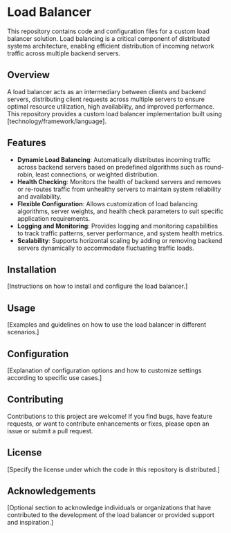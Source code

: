 # Load Balancer

This repository contains code and configuration files for a custom load balancer solution. Load balancing is a critical component of distributed systems architecture, enabling efficient distribution of incoming network traffic across multiple backend servers.

## Overview

A load balancer acts as an intermediary between clients and backend servers, distributing client requests across multiple servers to ensure optimal resource utilization, high availability, and improved performance. This repository provides a custom load balancer implementation built using [technology/framework/language].

## Features

- **Dynamic Load Balancing**: Automatically distributes incoming traffic across backend servers based on predefined algorithms such as round-robin, least connections, or weighted distribution.
- **Health Checking**: Monitors the health of backend servers and removes or re-routes traffic from unhealthy servers to maintain system reliability and availability.
- **Flexible Configuration**: Allows customization of load balancing algorithms, server weights, and health check parameters to suit specific application requirements.
- **Logging and Monitoring**: Provides logging and monitoring capabilities to track traffic patterns, server performance, and system health metrics.
- **Scalability**: Supports horizontal scaling by adding or removing backend servers dynamically to accommodate fluctuating traffic loads.

## Installation

[Instructions on how to install and configure the load balancer.]

## Usage

[Examples and guidelines on how to use the load balancer in different scenarios.]

## Configuration

[Explanation of configuration options and how to customize settings according to specific use cases.]

## Contributing

Contributions to this project are welcome! If you find bugs, have feature requests, or want to contribute enhancements or fixes, please open an issue or submit a pull request.

## License

[Specify the license under which the code in this repository is distributed.]

## Acknowledgements

[Optional section to acknowledge individuals or organizations that have contributed to the development of the load balancer or provided support and inspiration.]


